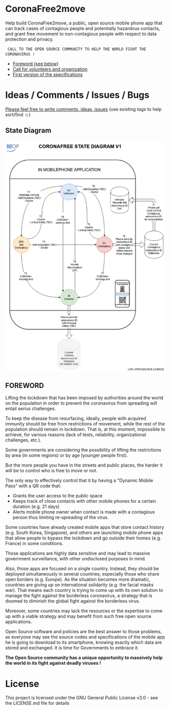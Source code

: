 # CoronaFree2move
Help build CoronaFree2move, a public, open source mobile phone app that can track cases of contagious people and potentially hazardous contacts, and grant free movement to non-contagious people with respect to data protection and privacy.

     CALL TO THE OPEN SOURCE COMMUNITY TO HELP THE WORLD FIGHT THE CORONAVIRUS !

- [Foreword (see below)](https://github.com/coronafree/coronafree/wiki/FOREWORD)
- [Call for volunteers and organization](https://github.com/coronafree/coronafree/wiki/Call-For-Volunteers-and-General-Organization)
- [First version of the specifications](https://github.com/coronafree/coronafree/wiki/General-Specifications)

# Ideas / Comments / Issues / Bugs
[Please feel free to write comments, ideas, issues](https://github.com/coronafree/coronafree/issues) 
(use existing tags to help sort/find :relaxed:)

## State Diagram
![States Diagram](States%20Diagram.png?raw=true)

## FOREWORD
Lifting the lockdown that has been imposed by authorities around the world on the population in order to prevent the coronavirus from spreading will entail serius challenges.

To keep the disease from resurfacing, ideally, people with acquired immunity should be free from restrictions of movement, while the rest of the population should remain in lockdown. That is, at this moment, impossible to achieve, for various reasons (lack of tests, reliability, organizational challenges, etc.).

Some governments are considering the possibility of lifting the restrictions by area (in some regions) or by age (younger people first).

But the more people you have in the streets and public places, the harder it will be to control who is free to move or not.

The only way to effectively control that it by having a "Dynamic Mobile Pass" with a QR code that:
- Grants the user access to the public space
- Keeps track of close contacts with other mobile phones for a certain duration (e.g. 21 days)
- Alerts mobile phone owner when contact is made with a contagious person
thus limiting re-spreading of the virus.

Some countries have already created mobile apps that store contact history (e.g. South Korea, Singapore), and others are launching mobile phone apps that allow people to bypass the lockdown and go outside their homes (e.g. France) in some conditions.

Those applications are highly data sensitive and may lead to massive government surveillance, with other undisclosed purposes in mind.

Also, those apps are focused on a single country. Instead, they should be deployed simultaneously in several countries; especially those who share open borders (e.g. Europe).
As the situation becomes more dramatic, countries are giving up on international solidarity (e.g. the facial masks war).
That means each country is trying to come up with its own solution to manage the fight against the borderless coronavirus, a strategy that is doomed to diminish the global fight against the borderless virus. 

Moreover, some countries may lack the resources or the expertise to come up with a viable strategy and may benefit from such free open source applications.

Open Source software and policies are the best answer to those problems, as everyone may see the source codes and specifications of the mobile app he is going to download to its smartphone, knowing exactly which data are stored and exchanged. It is time for Governments to embrace it.

**The Open Source community has a unique opportunity to massively help the world in its fight against deadly viruses !**

# License
This project is licensed under the GNU General Public License v3.0 - see the LICENSE.md file for details

